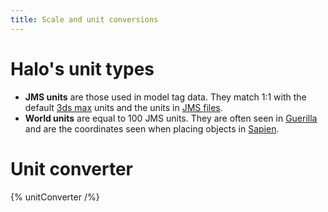```yaml
---
title: Scale and unit conversions
---
```

# Halo's unit types
* **JMS units** are those used in model tag data. They match 1:1 with the default [3ds max](~3dsmax) units and the units in [JMS files](~JMS).
* **World units** are equal to 100 JMS units. They are often seen in [Guerilla](~) and are the coordinates seen when placing objects in [Sapien](~).

# Unit converter

{% unitConverter /%}